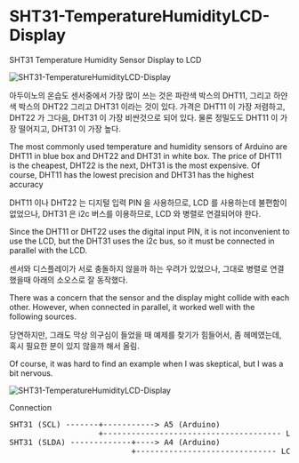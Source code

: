 # SHT31-TemperatureHumidityLCD-Display
SHT31 Temperature Humidity Sensor Display to LCD

![SHT31-TemperatureHumidityLCD-Display](./image/sht31.png)

아두이노의 온습도 센서중에서 가장 많이 쓰는 것은 파란색 박스의 DHT11, 그리고 하얀색 박스의 DHT22 그리고 DHT31 이라는 것이 있다. 가격은 DHT11 이 가장 저렴하고, DHT22 가 그다음, DHT31 이 가장 비싼것으로 되어 있다. 물론 정밀도도 DHT11 이 가장 떨어지고, DHT31 이 가장 높다.

The most commonly used temperature and humidity sensors of Arduino are DHT11 in blue box and DHT22 and DHT31 in white box. The price of DHT11 is the cheapest, DHT22 is the next, DHT31 is the most expensive. Of course, DHT11 has the lowest precision and DHT31 has the highest accuracy

DHT11 이나 DHT22 는 디지털 입력 PIN 을 사용하므로, LCD 를 사용하는데 불편함이 없었으나, DHT31 은 i2c 버스를 이용하므로, LCD 와 병렬로 연결되어야 한다.

Since the DHT11 or DHT22 uses the digital input PIN, it is not inconvenient to use the LCD, but the DHT31 uses the i2c bus, so it must be connected in parallel with the LCD.

센서와 디스플레이가 서로 충돌하지 않을까 하는 우려가 있었으나, 그대로 병렬로 연결했을때 아래의 소오스로 잘 동작했다.

There was a concern that the sensor and the display might collide with each other. However, when connected in parallel, it worked well with the following sources.

당연하지만, 그래도 막상 의구심이 들었을 때 예제를 찾기가 힘들어서, 좀 헤메였는데, 혹시 필요한 분이 있지 않을까 해서 올림.

Of course, it was hard to find an example when I was skeptical, but I was a bit nervous.

![SHT31-TemperatureHumidityLCD-Display](./image/sht-arduion.jpg)

Connection

<pre>
SHT31 (SCL) -------+-----------> A5 (Arduino) 
                   +-------------------------------------- LCD (SCL)
SHT31 (SLDA) -------------+----> A4 (Arduino) 
                          +------------------------------ LCD (SDA)

</pre>
